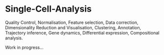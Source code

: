 # Single-Cell-Analysis
Quality Control, Normalisation, Feature selection, Data correction, Dimensionality Reduction and Visualisation, Clustering, Annotation, Trajectory inference, Gene dynamics, Differential expression, Compositional analysis.

Work in progress...
